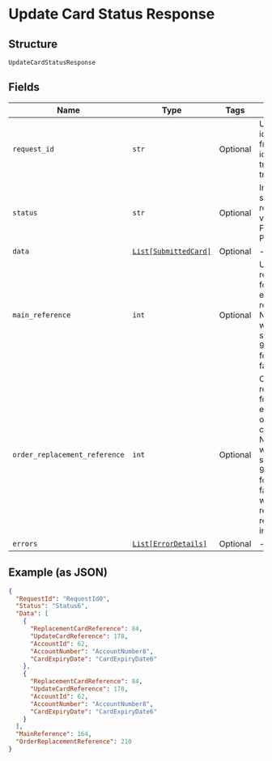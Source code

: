 
# Update Card Status Response

## Structure

`UpdateCardStatusResponse`

## Fields

| Name | Type | Tags | Description |
|  --- | --- | --- | --- |
| `request_id` | `str` | Optional | Unique request identifier passed from end user. This identifier helps in tracing a transaction |
| `status` | `str` | Optional | Indicates overall status of the request. Allowed values: SUCCESS, FAILED, PARTIAL_SUCCESS |
| `data` | [`List[SubmittedCard]`](../../doc/models/submitted-card.md) | Optional | - |
| `main_reference` | `int` | Optional | Update status reference number for tracking the execution of the request. <br>Note: Reference will be empty for status 9006 and 9012 i.e., request for all the cards failed. |
| `order_replacement_reference` | `int` | Optional | Order replacement reference number for tracking the execution of the order replacement cards request. <br/>Note: Reference will be empty for status 9006 and 9012 i.e., request for all the cards failed or if there were no order replacement requested in the input. |
| `errors` | [`List[ErrorDetails]`](../../doc/models/error-details.md) | Optional | - |

## Example (as JSON)

```json
{
  "RequestId": "RequestId0",
  "Status": "Status6",
  "Data": [
    {
      "ReplacementCardReference": 84,
      "UpdateCardReference": 178,
      "AccountId": 62,
      "AccountNumber": "AccountNumber8",
      "CardExpiryDate": "CardExpiryDate6"
    },
    {
      "ReplacementCardReference": 84,
      "UpdateCardReference": 178,
      "AccountId": 62,
      "AccountNumber": "AccountNumber8",
      "CardExpiryDate": "CardExpiryDate6"
    }
  ],
  "MainReference": 164,
  "OrderReplacementReference": 210
}
```

